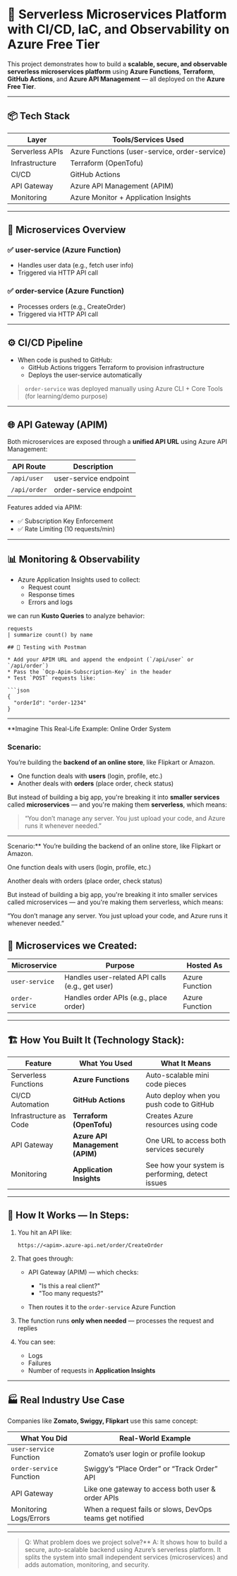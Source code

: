 # 🚀 Serverless Microservices Platform with CI/CD, IaC, and Observability on Azure Free Tier

This project demonstrates how to build a **scalable, secure, and observable serverless microservices platform** using **Azure Functions**, **Terraform**, **GitHub Actions**, and **Azure API Management** — all deployed on the **Azure Free Tier**.

---

## 📦 Tech Stack

| Layer             | Tools/Services Used                       |
|------------------|--------------------------------------------|
| Serverless APIs  | Azure Functions (user-service, order-service) |
| Infrastructure   | Terraform (OpenTofu)                       |
| CI/CD            | GitHub Actions                             |
| API Gateway      | Azure API Management (APIM)                |
| Monitoring       | Azure Monitor + Application Insights       |

---

## 🧩 Microservices Overview

### ✅ user-service (Azure Function)
- Handles user data (e.g., fetch user info)
- Triggered via HTTP API call

### ✅ order-service (Azure Function)
- Processes orders (e.g., CreateOrder)
- Triggered via HTTP API call

---

## ⚙️ CI/CD Pipeline

- When code is pushed to GitHub:
  - GitHub Actions triggers Terraform to provision infrastructure
  - Deploys the user-service automatically

> `order-service` was deployed manually using Azure CLI + Core Tools (for learning/demo purpose)

---

## 🌐 API Gateway (APIM)

Both microservices are exposed through a **unified API URL** using Azure API Management:

| API Route              | Description              |
|------------------------|--------------------------|
| `/api/user`            | user-service endpoint    |
| `/api/order`           | order-service endpoint   |

Features added via APIM:
- ✅ Subscription Key Enforcement
- ✅ Rate Limiting (10 requests/min)

---

## 📊 Monitoring & Observability

- Azure Application Insights used to collect:
  - Request count
  - Response times
  - Errors and logs

we can run **Kusto Queries** to analyze behavior:
```kusto
requests
| summarize count() by name

## 🧪 Testing with Postman

* Add your APIM URL and append the endpoint (`/api/user` or `/api/order`)
* Pass the `Ocp-Apim-Subscription-Key` in the header
* Test `POST` requests like:

```json
{
  "orderId": "order-1234"
}
```

---



**Imagine This Real-Life Example: Online Order System

### Scenario:

You’re building the **backend of an online store**, like Flipkart or Amazon.

* One function deals with **users** (login, profile, etc.)
* Another deals with **orders** (place order, check status)

But instead of building a big app, you're breaking it into **smaller services** called **microservices** — and you're making them **serverless**, which means:

> “You don’t manage any server. You just upload your code, and Azure runs it whenever needed.”

---
Scenario:**
You’re building the backend of an online store, like Flipkart or Amazon.

One function deals with users (login, profile, etc.)

Another deals with orders (place order, check status)

But instead of building a big app, you're breaking it into smaller services called microservices — and you're making them serverless, which means:

“You don’t manage any server. You just upload your code, and Azure runs it whenever needed.”


## 🧩 Microservices we Created:
| Microservice    | Purpose                                         | Hosted As      |
| --------------- | ----------------------------------------------- | -------------- |
| `user-service`  | Handles user-related API calls (e.g., get user) | Azure Function |
| `order-service` | Handles order APIs (e.g., place order)          | Azure Function |



---

## 🏗 How You Built It (Technology Stack):

| Feature                | What You Used                   | What It Means                                    |
| ---------------------- | ------------------------------- | ------------------------------------------------ |
| Serverless Functions   | **Azure Functions**             | Auto-scalable mini code pieces                   |
| CI/CD Automation       | **GitHub Actions**              | Auto deploy when you push code to GitHub         |
| Infrastructure as Code | **Terraform (OpenTofu)**        | Creates Azure resources using code               |
| API Gateway            | **Azure API Management (APIM)** | One URL to access both services securely         |
| Monitoring             | **Application Insights**        | See how your system is performing, detect issues |

---

## 👣 How It Works — In Steps:

1. You hit an API like:

   ```
   https://<apim>.azure-api.net/order/CreateOrder
   ```

2. That goes through:

   * API Gateway (APIM) — which checks:

     * "Is this a real client?"
     * "Too many requests?"
   * Then routes it to the `order-service` Azure Function

3. The function runs **only when needed** — processes the request and replies

4. You can see:

   * Logs
   * Failures
   * Number of requests
     in **Application Insights**

---

## 🏭 Real Industry Use Case

Companies like **Zomato, Swiggy, Flipkart** use this same concept:

| What You Did             | Real-World Example                                       |
| ------------------------ | -------------------------------------------------------- |
| `user-service` Function  | Zomato’s user login or profile lookup                    |
| `order-service` Function | Swiggy’s “Place Order” or “Track Order” API              |
| API Gateway              | Like one gateway to access both user & order APIs        |
| Monitoring Logs/Errors   | When a request fails or slows, DevOps teams get notified |

---

> Q: What problem does we project solve?**
> A: It shows how to build a secure, auto-scalable backend using Azure’s serverless platform. It splits the system into small independent services (microservices) and adds automation, monitoring, and security.
